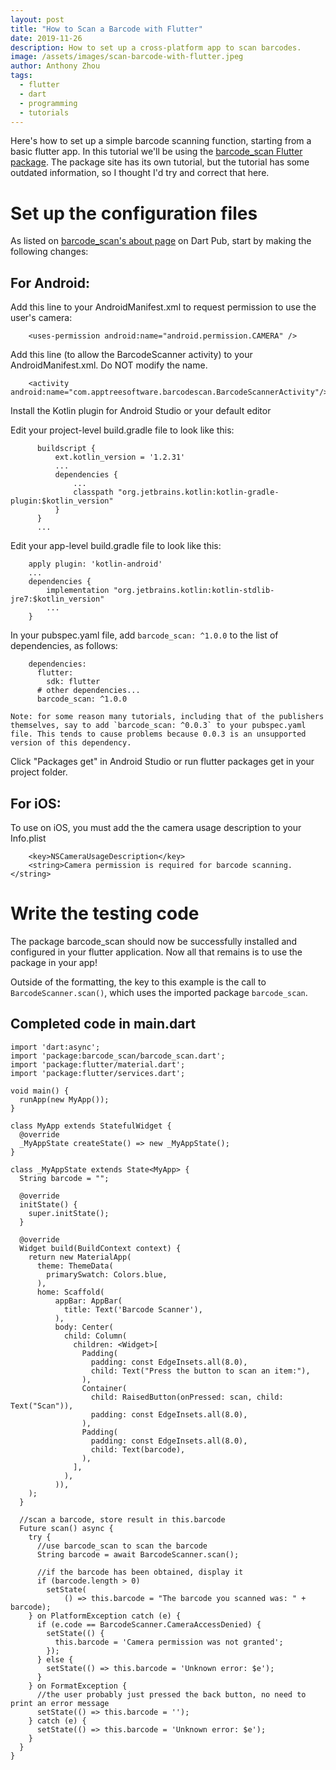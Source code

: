 ```yaml
---
layout: post
title: "How to Scan a Barcode with Flutter"
date: 2019-11-26
description: How to set up a cross-platform app to scan barcodes.
image: /assets/images/scan-barcode-with-flutter.jpeg
author: Anthony Zhou
tags:
  - flutter
  - dart
  - programming
  - tutorials
---
```


Here's how to set up a simple barcode scanning function, starting from a basic flutter app. In this tutorial we'll be using the [barcode_scan Flutter package](https://pub.dev/packages/barcode_scan). The package site has its own tutorial, but the tutorial has some outdated information, so I thought I'd try and correct that here.

# Set up the configuration files
As listed on [barcode_scan's about page](https://pub.dev/packages/barcode_scan) on Dart Pub, start by making the following changes:

## For Android:

Add this line to your AndroidManifest.xml to request permission to use the user's camera:

        <uses-permission android:name="android.permission.CAMERA" />

Add this line (to allow the BarcodeScanner activity) to your AndroidManifest.xml. Do NOT modify the name.

        <activity android:name="com.apptreesoftware.barcodescan.BarcodeScannerActivity"/>

Install the Kotlin plugin for Android Studio or your default editor

Edit your project-level build.gradle file to look like this:

          buildscript {
              ext.kotlin_version = '1.2.31'
              ...
              dependencies {
                  ...
                  classpath "org.jetbrains.kotlin:kotlin-gradle-plugin:$kotlin_version"
              }
          }
          ...

Edit your app-level build.gradle file to look like this:

        apply plugin: 'kotlin-android'
        ...
        dependencies {
            implementation "org.jetbrains.kotlin:kotlin-stdlib-jre7:$kotlin_version"
            ...
        }

In your pubspec.yaml file, add `barcode_scan: ^1.0.0` to the list of dependencies, as follows:

        dependencies:
          flutter:
            sdk: flutter
          # other dependencies...
          barcode_scan: ^1.0.0

    Note: for some reason many tutorials, including that of the publishers themselves, say to add `barcode_scan: ^0.0.3` to your pubspec.yaml file. This tends to cause problems because 0.0.3 is an unsupported version of this dependency.

Click "Packages get" in Android Studio or run flutter packages get in your project folder.

## For iOS:
To use on iOS, you must add the the camera usage description to your Info.plist

        <key>NSCameraUsageDescription</key>
        <string>Camera permission is required for barcode scanning.</string>


# Write the testing code
The package barcode_scan should now be successfully installed and configured in your flutter application. Now all that remains is to use the package in your app!

Outside of the formatting, the key to this example is the call to `BarcodeScanner.scan()`, which uses the imported package `barcode_scan`.

## Completed code in main.dart
```
import 'dart:async';
import 'package:barcode_scan/barcode_scan.dart';
import 'package:flutter/material.dart';
import 'package:flutter/services.dart';

void main() {
  runApp(new MyApp());
}

class MyApp extends StatefulWidget {
  @override
  _MyAppState createState() => new _MyAppState();
}

class _MyAppState extends State<MyApp> {
  String barcode = "";

  @override
  initState() {
    super.initState();
  }

  @override
  Widget build(BuildContext context) {
    return new MaterialApp(
      theme: ThemeData(
        primarySwatch: Colors.blue,
      ),
      home: Scaffold(
          appBar: AppBar(
            title: Text('Barcode Scanner'),
          ),
          body: Center(
            child: Column(
              children: <Widget>[
                Padding(
                  padding: const EdgeInsets.all(8.0),
                  child: Text("Press the button to scan an item:"),
                ),
                Container(
                  child: RaisedButton(onPressed: scan, child: Text("Scan")),
                  padding: const EdgeInsets.all(8.0),
                ),
                Padding(
                  padding: const EdgeInsets.all(8.0),
                  child: Text(barcode),
                ),
              ],
            ),
          )),
    );
  }

  //scan a barcode, store result in this.barcode
  Future scan() async {
    try {
      //use barcode_scan to scan the barcode
      String barcode = await BarcodeScanner.scan();

      //if the barcode has been obtained, display it
      if (barcode.length > 0)
        setState(
            () => this.barcode = "The barcode you scanned was: " + barcode);
    } on PlatformException catch (e) {
      if (e.code == BarcodeScanner.CameraAccessDenied) {
        setState(() {
          this.barcode = 'Camera permission was not granted';
        });
      } else {
        setState(() => this.barcode = 'Unknown error: $e');
      }
    } on FormatException {
      //the user probably just pressed the back button, no need to print an error message
      setState(() => this.barcode = '');
    } catch (e) {
      setState(() => this.barcode = 'Unknown error: $e');
    }
  }
}
```
